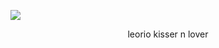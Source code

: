 ![](https://file.garden/Z5Uwg5B-RwipIeJ4/Untitled8_20250425132537.png)
<p align= "center">
 leorio kisser n lover 
  
</p>
